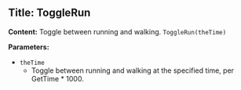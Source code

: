 ## Title: ToggleRun

**Content:**
Toggle between running and walking.
`ToggleRun(theTime)`

**Parameters:**
- `theTime`
  - Toggle between running and walking at the specified time, per GetTime * 1000.